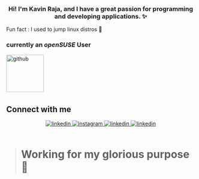 ### <div align="center">Hi! I'm Kavin Raja, and I have a great passion for programming and developing applications. ✨</div>  
  

Fun fact : I used to jump linux distros 🐧  

### currently an <i> openSUSE </i> User 
<img src=https://github.com/user-attachments/assets/e32e1e4e-759e-4b23-b5a2-b03c4ff501f4 alt=github style="margin-bottom: 5px; width:100px;" />




## Connect with me  
<div align="center">
<a href="https://leetcode.com/u/K_J_K_R/" target="_blank">
<img src=https://img.shields.io/badge/leetcode-%231E77B5.svg?&style=for-the-badge&logo=leetcode&logoColor=yellow&color=black alt=linkedin  />
</a>
<a href="https://instagram.com/k_j_k_r" target="_blank">
<img src=https://img.shields.io/badge/instagram-%23000000.svg?&style=for-the-badge&logo=instagram&logoColor=white alt=instagram \/>
</a>
<a href="https://linkedin.com/in/kavin-raja-k-j-53773b256/" target="_blank">
<img src=https://img.shields.io/badge/linkedin-%231E77B5.svg?&style=for-the-badge&logo=linkedin&logoColor=white&color=black alt=linkedin  />
</a>  
  <a href="mailto:kavinkj2004@gmail.com" target="_blank">
<img src=https://img.shields.io/badge/gmail-%231E77B5.svg?&style=for-the-badge&logo=gmail&logoColor=blue&color=black alt=linkedin  />
</a>  
</div>  

  

<br/>  

> # Working for my glorious purpose 🌟
